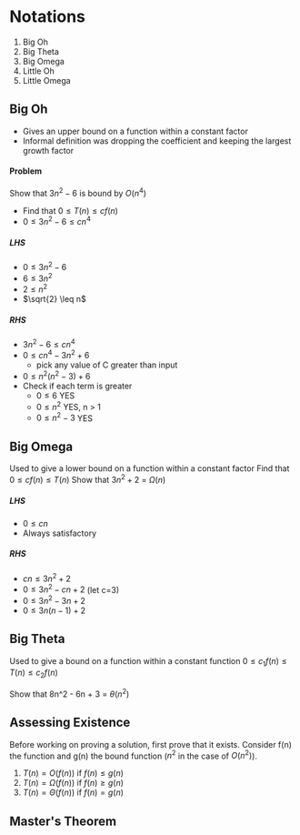 # Notations
1. Big Oh 
2. Big Theta
3. Big Omega
4. Little Oh
5. Little Omega

## Big Oh
- Gives an upper bound on a function within a constant factor
- Informal definition was dropping the coefficient and keeping the largest growth factor
#### Problem
Show that $3n^{2}-6$ is bound by $O(n^4)$
- Find that $0 \leq T(n) \leq cf(n)$
- $0 \leq 3n^{2}-6 \leq cn^4$
##### LHS
- $0 \leq 3n^{2}-6$
- $6 \leq 3n^{2}$
- $2 \leq n^{2}$
- $\sqrt{2} \leq n$
##### RHS
- $3n^{2}-6 \leq cn^4$
- $0 \leq cn^{4}- 3n^{2}+6$
	- pick any value of C greater than input
- $0 \leq n^{2}(n^{2}-3)+6$
- Check if each term is greater
	- $0 \leq 6$ YES
	- $0\leq n^{2}$ YES, n > 1
	- $0 \leq n^{2}-3$ YES

## Big Omega
Used to give a lower bound on a function within a constant factor
Find that $0 \leq cf(n) \leq T(n)$
Show that $3n^{2}+2$ = $\Omega (n)$
##### LHS
- $0 \leq cn$
- Always satisfactory
##### RHS
- $cn \leq 3n^{2}+2$
- $0 \leq 3n^{2}-cn+2$ (let c=3)
- $0 \leq 3n^{2}-3n+2$
- $0 \leq 3n(n-1)+2$
## Big Theta
Used to give a bound on a function within a constant function
$0 \leq c_{1}f(n) \leq T(n) \leq c_{2}f(n)$

Show that 8n^2 - 6n + 3 = $\theta (n^2)$
## Assessing Existence
Before working on proving a solution, first prove that it exists. Consider f(n) the function and g(n) the bound function ($n^2$ in the case of $O(n^2)$).
1. $T(n) = O(f(n))$ if $f(n) \leq g(n)$
1. $T(n) = \Omega(f(n))$ if $f(n) \geq g(n)$
1. $T(n) = \Theta(f(n))$ if $f(n) = g(n)$
## Master's Theorem